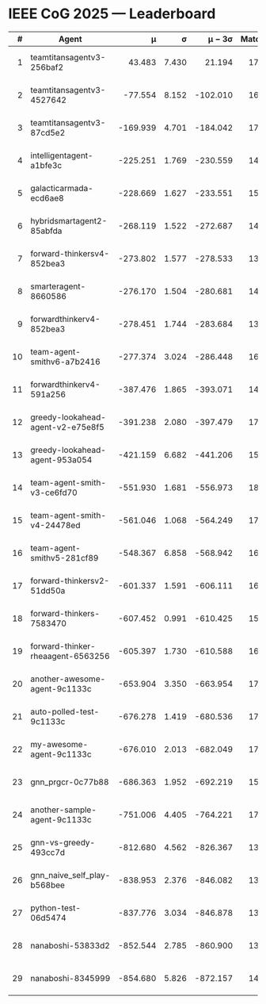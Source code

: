 # IEEE CoG 2025 — Leaderboard

| # | Agent | μ | σ | μ − 3σ | Matches | Updated |
|---:|---|---:|---:|---:|---:|---|
| 1 | teamtitansagentv3-256baf2 | 43.483 | 7.430 | 21.194 | 17216 | 2025-08-23 23:42 |
| 2 | teamtitansagentv3-4527642 | -77.554 | 8.152 | -102.010 | 16710 | 2025-08-23 23:42 |
| 3 | teamtitansagentv3-87cd5e2 | -169.939 | 4.701 | -184.042 | 17966 | 2025-08-23 23:42 |
| 4 | intelligentagent-a1bfe3c | -225.251 | 1.769 | -230.559 | 14388 | 2025-08-23 23:42 |
| 5 | galacticarmada-ecd6ae8 | -228.669 | 1.627 | -233.551 | 15800 | 2025-08-23 23:42 |
| 6 | hybridsmartagent2-85abfda | -268.119 | 1.522 | -272.687 | 14486 | 2025-08-23 23:42 |
| 7 | forward-thinkersv4-852bea3 | -273.802 | 1.577 | -278.533 | 13729 | 2025-08-23 23:42 |
| 8 | smarteragent-8660586 | -276.170 | 1.504 | -280.681 | 14346 | 2025-08-23 23:42 |
| 9 | forwardthinkerv4-852bea3 | -278.451 | 1.744 | -283.684 | 13905 | 2025-08-23 23:42 |
| 10 | team-agent-smithv6-a7b2416 | -277.374 | 3.024 | -286.448 | 16940 | 2025-08-23 23:42 |
| 11 | forwardthinkerv4-591a256 | -387.476 | 1.865 | -393.071 | 14058 | 2025-08-23 23:42 |
| 12 | greedy-lookahead-agent-v2-e75e8f5 | -391.238 | 2.080 | -397.479 | 17110 | 2025-08-23 23:42 |
| 13 | greedy-lookahead-agent-953a054 | -421.159 | 6.682 | -441.206 | 15930 | 2025-08-23 23:42 |
| 14 | team-agent-smith-v3-ce6fd70 | -551.930 | 1.681 | -556.973 | 18102 | 2025-08-23 23:42 |
| 15 | team-agent-smith-v4-24478ed | -561.046 | 1.068 | -564.249 | 17382 | 2025-08-23 23:42 |
| 16 | team-agent-smithv5-281cf89 | -548.367 | 6.858 | -568.942 | 16720 | 2025-08-23 23:42 |
| 17 | forward-thinkersv2-51dd50a | -601.337 | 1.591 | -606.111 | 16348 | 2025-08-23 23:42 |
| 18 | forward-thinkers-7583470 | -607.452 | 0.991 | -610.425 | 15700 | 2025-08-23 23:42 |
| 19 | forward-thinker-rheaagent-6563256 | -605.397 | 1.730 | -610.588 | 16228 | 2025-08-23 23:42 |
| 20 | another-awesome-agent-9c1133c | -653.904 | 3.350 | -663.954 | 17800 | 2025-08-23 23:42 |
| 21 | auto-polled-test-9c1133c | -676.278 | 1.419 | -680.536 | 17680 | 2025-08-23 23:42 |
| 22 | my-awesome-agent-9c1133c | -676.010 | 2.013 | -682.049 | 17020 | 2025-08-23 23:42 |
| 23 | gnn_prgcr-0c77b88 | -686.363 | 1.952 | -692.219 | 15260 | 2025-08-23 23:42 |
| 24 | another-sample-agent-9c1133c | -751.006 | 4.405 | -764.221 | 17100 | 2025-08-23 23:42 |
| 25 | gnn-vs-greedy-493cc7d | -812.680 | 4.562 | -826.367 | 13640 | 2025-08-23 23:42 |
| 26 | gnn_naive_self_play-b568bee | -838.953 | 2.376 | -846.082 | 13560 | 2025-08-23 23:42 |
| 27 | python-test-06d5474 | -837.776 | 3.034 | -846.878 | 13710 | 2025-08-23 23:42 |
| 28 | nanaboshi-53833d2 | -852.544 | 2.785 | -860.900 | 13180 | 2025-08-23 23:42 |
| 29 | nanaboshi-8345999 | -854.680 | 5.826 | -872.157 | 14190 | 2025-08-23 23:42 |
